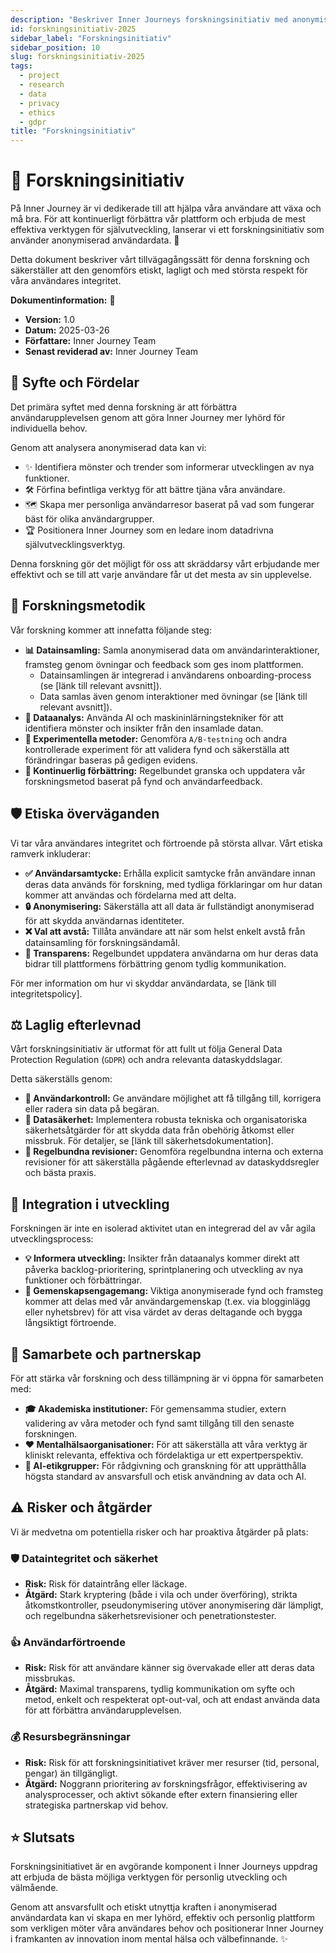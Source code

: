 ```yaml
---
description: "Beskriver Inner Journeys forskningsinitiativ med anonymiserad användardata, fokus på syfte, metodik, etik och efterlevnad."
id: forskningsinitiativ-2025
sidebar_label: "Forskningsinitiativ"
sidebar_position: 10
slug: forskningsinitiativ-2025
tags:
  - project
  - research
  - data
  - privacy
  - ethics
  - gdpr
title: "Forskningsinitiativ"
---
```


# 🧭 Forskningsinitiativ

På Inner Journey är vi dedikerade till att hjälpa våra användare att växa och må bra. För att kontinuerligt förbättra vår plattform och erbjuda de mest effektiva verktygen för självutveckling, lanserar vi ett forskningsinitiativ som använder anonymiserad användardata. 🚀

Detta dokument beskriver vårt tillvägagångssätt för denna forskning och säkerställer att den genomförs etiskt, lagligt och med största respekt för våra användares integritet.

**Dokumentinformation:** 📄

*   **Version:** 1.0
*   **Datum:** 2025-03-26
*   **Författare:** Inner Journey Team
*   **Senast reviderad av:** Inner Journey Team

## 🎯 Syfte och Fördelar

Det primära syftet med denna forskning är att förbättra användarupplevelsen genom att göra Inner Journey mer lyhörd för individuella behov.

Genom att analysera anonymiserad data kan vi:

*   ✨ Identifiera mönster och trender som informerar utvecklingen av nya funktioner.
*   🛠️ Förfina befintliga verktyg för att bättre tjäna våra användare.
*   🗺️ Skapa mer personliga användarresor baserat på vad som fungerar bäst för olika användargrupper.
*   🏆 Positionera Inner Journey som en ledare inom datadrivna självutvecklingsverktyg.

Denna forskning gör det möjligt för oss att skräddarsy vårt erbjudande mer effektivt och se till att varje användare får ut det mesta av sin upplevelse.

## 🧪 Forskningsmetodik

Vår forskning kommer att innefatta följande steg:

*   **📊 Datainsamling:** Samla anonymiserad data om användarinteraktioner, framsteg genom övningar och feedback som ges inom plattformen.
    *   Datainsamlingen är integrerad i användarens onboarding-process (se [länk till relevant avsnitt]).
    *   Data samlas även genom interaktioner med övningar (se [länk till relevant avsnitt]).
*   **🧠 Dataanalys:** Använda AI och maskininlärningstekniker för att identifiera mönster och insikter från den insamlade datan.
*   **🔬 Experimentella metoder:** Genomföra `A/B-testning` och andra kontrollerade experiment för att validera fynd och säkerställa att förändringar baseras på gedigen evidens.
*   **🔄 Kontinuerlig förbättring:** Regelbundet granska och uppdatera vår forskningsmetod baserat på fynd och användarfeedback.

## 🛡️ Etiska överväganden

Vi tar våra användares integritet och förtroende på största allvar. Vårt etiska ramverk inkluderar:

*   **✅ Användarsamtycke:** Erhålla explicit samtycke från användare innan deras data används för forskning, med tydliga förklaringar om hur datan kommer att användas och fördelarna med att delta.
*   **🔒 Anonymisering:** Säkerställa att all data är fullständigt anonymiserad för att skydda användarnas identiteter.
*   **❌ Val att avstå:** Tillåta användare att när som helst enkelt avstå från datainsamling för forskningsändamål.
*   **📢 Transparens:** Regelbundet uppdatera användarna om hur deras data bidrar till plattformens förbättring genom tydlig kommunikation.

För mer information om hur vi skyddar användardata, se [länk till integritetspolicy].

## ⚖️ Laglig efterlevnad

Vårt forskningsinitiativ är utformat för att fullt ut följa General Data Protection Regulation (`GDPR`) och andra relevanta dataskyddslagar.

Detta säkerställs genom:

*   **👤 Användarkontroll:** Ge användare möjlighet att få tillgång till, korrigera eller radera sin data på begäran.
*   **🔐 Datasäkerhet:** Implementera robusta tekniska och organisatoriska säkerhetsåtgärder för att skydda data från obehörig åtkomst eller missbruk. För detaljer, se [länk till säkerhetsdokumentation].
*   **🧐 Regelbundna revisioner:** Genomföra regelbundna interna och externa revisioner för att säkerställa pågående efterlevnad av dataskyddsregler och bästa praxis.

## 🔗 Integration i utveckling

Forskningen är inte en isolerad aktivitet utan en integrerad del av vår agila utvecklingsprocess:

*   **💡 Informera utveckling:** Insikter från dataanalys kommer direkt att påverka backlog-prioritering, sprintplanering och utveckling av nya funktioner och förbättringar.
*   **💬 Gemenskapsengagemang:** Viktiga anonymiserade fynd och framsteg kommer att delas med vår användargemenskap (t.ex. via blogginlägg eller nyhetsbrev) för att visa värdet av deras deltagande och bygga långsiktigt förtroende.

## 🤝 Samarbete och partnerskap

För att stärka vår forskning och dess tillämpning är vi öppna för samarbeten med:

*   **🎓 Akademiska institutioner:** För gemensamma studier, extern validering av våra metoder och fynd samt tillgång till den senaste forskningen.
*   **❤️ Mentalhälsaorganisationer:** För att säkerställa att våra verktyg är kliniskt relevanta, effektiva och fördelaktiga ur ett expertperspektiv.
*   **🤖 AI-etikgrupper:** För rådgivning och granskning för att upprätthålla högsta standard av ansvarsfull och etisk användning av data och AI.

## ⚠️ Risker och åtgärder

Vi är medvetna om potentiella risker och har proaktiva åtgärder på plats:

### 🛡️ Dataintegritet och säkerhet

*   **Risk:** Risk för dataintrång eller läckage.
*   **Åtgärd:** Stark kryptering (både i vila och under överföring), strikta åtkomstkontroller, pseudonymisering utöver anonymisering där lämpligt, och regelbundna säkerhetsrevisioner och penetrationstester.

### 👍 Användarförtroende

*   **Risk:** Risk för att användare känner sig övervakade eller att deras data missbrukas.
*   **Åtgärd:** Maximal transparens, tydlig kommunikation om syfte och metod, enkelt och respekterat opt-out-val, och att endast använda data för att förbättra användarupplevelsen.

### 💰 Resursbegränsningar

*   **Risk:** Risk för att forskningsinitiativet kräver mer resurser (tid, personal, pengar) än tillgängligt.
*   **Åtgärd:** Noggrann prioritering av forskningsfrågor, effektivisering av analysprocesser, och aktivt sökande efter extern finansiering eller strategiska partnerskap vid behov.

## ⭐ Slutsats

Forskningsinitiativet är en avgörande komponent i Inner Journeys uppdrag att erbjuda de bästa möjliga verktygen för personlig utveckling och välmående.

Genom att ansvarsfullt och etiskt utnyttja kraften i anonymiserad användardata kan vi skapa en mer lyhörd, effektiv och personlig plattform som verkligen möter våra användares behov och positionerar Inner Journey i framkanten av innovation inom mental hälsa och välbefinnande. ✨